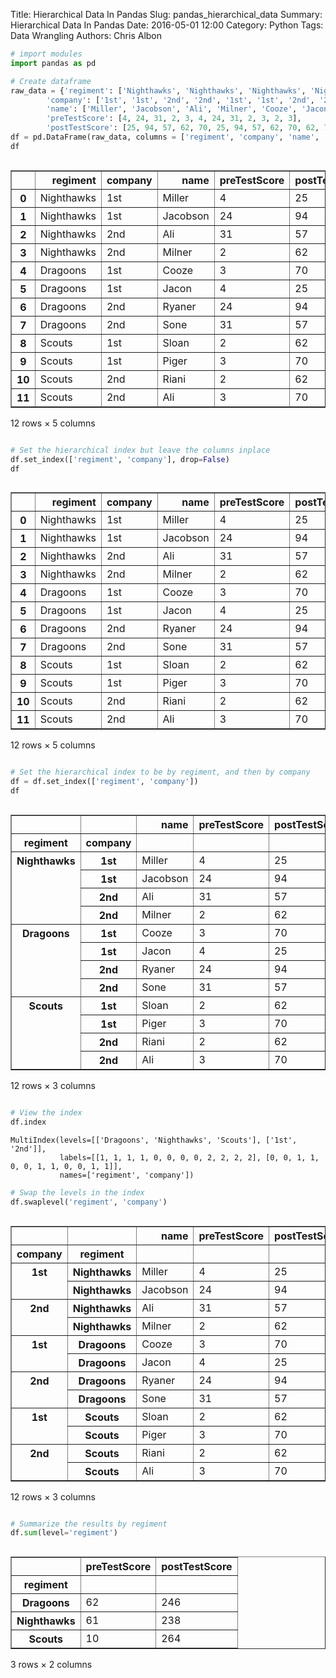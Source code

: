 Title: Hierarchical Data In Pandas
Slug: pandas_hierarchical_data
Summary: Hierarchical Data In Pandas
Date: 2016-05-01 12:00
Category: Python
Tags: Data Wrangling
Authors: Chris Albon


```python
# import modules
import pandas as pd
```


```python
# Create dataframe
raw_data = {'regiment': ['Nighthawks', 'Nighthawks', 'Nighthawks', 'Nighthawks', 'Dragoons', 'Dragoons', 'Dragoons', 'Dragoons', 'Scouts', 'Scouts', 'Scouts', 'Scouts'], 
        'company': ['1st', '1st', '2nd', '2nd', '1st', '1st', '2nd', '2nd','1st', '1st', '2nd', '2nd'], 
        'name': ['Miller', 'Jacobson', 'Ali', 'Milner', 'Cooze', 'Jacon', 'Ryaner', 'Sone', 'Sloan', 'Piger', 'Riani', 'Ali'], 
        'preTestScore': [4, 24, 31, 2, 3, 4, 24, 31, 2, 3, 2, 3],
        'postTestScore': [25, 94, 57, 62, 70, 25, 94, 57, 62, 70, 62, 70]}
df = pd.DataFrame(raw_data, columns = ['regiment', 'company', 'name', 'preTestScore', 'postTestScore'])
df
```




<div style="max-height:1000px;max-width:1500px;overflow:auto;">
<table border="1" class="dataframe">
  <thead>
    <tr style="text-align: right;">
      <th></th>
      <th>regiment</th>
      <th>company</th>
      <th>name</th>
      <th>preTestScore</th>
      <th>postTestScore</th>
    </tr>
  </thead>
  <tbody>
    <tr>
      <th>0 </th>
      <td> Nighthawks</td>
      <td> 1st</td>
      <td>   Miller</td>
      <td>  4</td>
      <td> 25</td>
    </tr>
    <tr>
      <th>1 </th>
      <td> Nighthawks</td>
      <td> 1st</td>
      <td> Jacobson</td>
      <td> 24</td>
      <td> 94</td>
    </tr>
    <tr>
      <th>2 </th>
      <td> Nighthawks</td>
      <td> 2nd</td>
      <td>      Ali</td>
      <td> 31</td>
      <td> 57</td>
    </tr>
    <tr>
      <th>3 </th>
      <td> Nighthawks</td>
      <td> 2nd</td>
      <td>   Milner</td>
      <td>  2</td>
      <td> 62</td>
    </tr>
    <tr>
      <th>4 </th>
      <td>   Dragoons</td>
      <td> 1st</td>
      <td>    Cooze</td>
      <td>  3</td>
      <td> 70</td>
    </tr>
    <tr>
      <th>5 </th>
      <td>   Dragoons</td>
      <td> 1st</td>
      <td>    Jacon</td>
      <td>  4</td>
      <td> 25</td>
    </tr>
    <tr>
      <th>6 </th>
      <td>   Dragoons</td>
      <td> 2nd</td>
      <td>   Ryaner</td>
      <td> 24</td>
      <td> 94</td>
    </tr>
    <tr>
      <th>7 </th>
      <td>   Dragoons</td>
      <td> 2nd</td>
      <td>     Sone</td>
      <td> 31</td>
      <td> 57</td>
    </tr>
    <tr>
      <th>8 </th>
      <td>     Scouts</td>
      <td> 1st</td>
      <td>    Sloan</td>
      <td>  2</td>
      <td> 62</td>
    </tr>
    <tr>
      <th>9 </th>
      <td>     Scouts</td>
      <td> 1st</td>
      <td>    Piger</td>
      <td>  3</td>
      <td> 70</td>
    </tr>
    <tr>
      <th>10</th>
      <td>     Scouts</td>
      <td> 2nd</td>
      <td>    Riani</td>
      <td>  2</td>
      <td> 62</td>
    </tr>
    <tr>
      <th>11</th>
      <td>     Scouts</td>
      <td> 2nd</td>
      <td>      Ali</td>
      <td>  3</td>
      <td> 70</td>
    </tr>
  </tbody>
</table>
<p>12 rows × 5 columns</p>
</div>




```python
# Set the hierarchical index but leave the columns inplace
df.set_index(['regiment', 'company'], drop=False)
df
```




<div style="max-height:1000px;max-width:1500px;overflow:auto;">
<table border="1" class="dataframe">
  <thead>
    <tr style="text-align: right;">
      <th></th>
      <th>regiment</th>
      <th>company</th>
      <th>name</th>
      <th>preTestScore</th>
      <th>postTestScore</th>
    </tr>
  </thead>
  <tbody>
    <tr>
      <th>0 </th>
      <td> Nighthawks</td>
      <td> 1st</td>
      <td>   Miller</td>
      <td>  4</td>
      <td> 25</td>
    </tr>
    <tr>
      <th>1 </th>
      <td> Nighthawks</td>
      <td> 1st</td>
      <td> Jacobson</td>
      <td> 24</td>
      <td> 94</td>
    </tr>
    <tr>
      <th>2 </th>
      <td> Nighthawks</td>
      <td> 2nd</td>
      <td>      Ali</td>
      <td> 31</td>
      <td> 57</td>
    </tr>
    <tr>
      <th>3 </th>
      <td> Nighthawks</td>
      <td> 2nd</td>
      <td>   Milner</td>
      <td>  2</td>
      <td> 62</td>
    </tr>
    <tr>
      <th>4 </th>
      <td>   Dragoons</td>
      <td> 1st</td>
      <td>    Cooze</td>
      <td>  3</td>
      <td> 70</td>
    </tr>
    <tr>
      <th>5 </th>
      <td>   Dragoons</td>
      <td> 1st</td>
      <td>    Jacon</td>
      <td>  4</td>
      <td> 25</td>
    </tr>
    <tr>
      <th>6 </th>
      <td>   Dragoons</td>
      <td> 2nd</td>
      <td>   Ryaner</td>
      <td> 24</td>
      <td> 94</td>
    </tr>
    <tr>
      <th>7 </th>
      <td>   Dragoons</td>
      <td> 2nd</td>
      <td>     Sone</td>
      <td> 31</td>
      <td> 57</td>
    </tr>
    <tr>
      <th>8 </th>
      <td>     Scouts</td>
      <td> 1st</td>
      <td>    Sloan</td>
      <td>  2</td>
      <td> 62</td>
    </tr>
    <tr>
      <th>9 </th>
      <td>     Scouts</td>
      <td> 1st</td>
      <td>    Piger</td>
      <td>  3</td>
      <td> 70</td>
    </tr>
    <tr>
      <th>10</th>
      <td>     Scouts</td>
      <td> 2nd</td>
      <td>    Riani</td>
      <td>  2</td>
      <td> 62</td>
    </tr>
    <tr>
      <th>11</th>
      <td>     Scouts</td>
      <td> 2nd</td>
      <td>      Ali</td>
      <td>  3</td>
      <td> 70</td>
    </tr>
  </tbody>
</table>
<p>12 rows × 5 columns</p>
</div>




```python
# Set the hierarchical index to be by regiment, and then by company
df = df.set_index(['regiment', 'company'])
df
```




<div style="max-height:1000px;max-width:1500px;overflow:auto;">
<table border="1" class="dataframe">
  <thead>
    <tr style="text-align: right;">
      <th></th>
      <th></th>
      <th>name</th>
      <th>preTestScore</th>
      <th>postTestScore</th>
    </tr>
    <tr>
      <th>regiment</th>
      <th>company</th>
      <th></th>
      <th></th>
      <th></th>
    </tr>
  </thead>
  <tbody>
    <tr>
      <th rowspan="4" valign="top">Nighthawks</th>
      <th>1st</th>
      <td>   Miller</td>
      <td>  4</td>
      <td> 25</td>
    </tr>
    <tr>
      <th>1st</th>
      <td> Jacobson</td>
      <td> 24</td>
      <td> 94</td>
    </tr>
    <tr>
      <th>2nd</th>
      <td>      Ali</td>
      <td> 31</td>
      <td> 57</td>
    </tr>
    <tr>
      <th>2nd</th>
      <td>   Milner</td>
      <td>  2</td>
      <td> 62</td>
    </tr>
    <tr>
      <th rowspan="4" valign="top">Dragoons</th>
      <th>1st</th>
      <td>    Cooze</td>
      <td>  3</td>
      <td> 70</td>
    </tr>
    <tr>
      <th>1st</th>
      <td>    Jacon</td>
      <td>  4</td>
      <td> 25</td>
    </tr>
    <tr>
      <th>2nd</th>
      <td>   Ryaner</td>
      <td> 24</td>
      <td> 94</td>
    </tr>
    <tr>
      <th>2nd</th>
      <td>     Sone</td>
      <td> 31</td>
      <td> 57</td>
    </tr>
    <tr>
      <th rowspan="4" valign="top">Scouts</th>
      <th>1st</th>
      <td>    Sloan</td>
      <td>  2</td>
      <td> 62</td>
    </tr>
    <tr>
      <th>1st</th>
      <td>    Piger</td>
      <td>  3</td>
      <td> 70</td>
    </tr>
    <tr>
      <th>2nd</th>
      <td>    Riani</td>
      <td>  2</td>
      <td> 62</td>
    </tr>
    <tr>
      <th>2nd</th>
      <td>      Ali</td>
      <td>  3</td>
      <td> 70</td>
    </tr>
  </tbody>
</table>
<p>12 rows × 3 columns</p>
</div>




```python
# View the index
df.index
```




    MultiIndex(levels=[['Dragoons', 'Nighthawks', 'Scouts'], ['1st', '2nd']],
               labels=[[1, 1, 1, 1, 0, 0, 0, 0, 2, 2, 2, 2], [0, 0, 1, 1, 0, 0, 1, 1, 0, 0, 1, 1]],
               names=['regiment', 'company'])




```python
# Swap the levels in the index
df.swaplevel('regiment', 'company')
```




<div style="max-height:1000px;max-width:1500px;overflow:auto;">
<table border="1" class="dataframe">
  <thead>
    <tr style="text-align: right;">
      <th></th>
      <th></th>
      <th>name</th>
      <th>preTestScore</th>
      <th>postTestScore</th>
    </tr>
    <tr>
      <th>company</th>
      <th>regiment</th>
      <th></th>
      <th></th>
      <th></th>
    </tr>
  </thead>
  <tbody>
    <tr>
      <th rowspan="2" valign="top">1st</th>
      <th>Nighthawks</th>
      <td>   Miller</td>
      <td>  4</td>
      <td> 25</td>
    </tr>
    <tr>
      <th>Nighthawks</th>
      <td> Jacobson</td>
      <td> 24</td>
      <td> 94</td>
    </tr>
    <tr>
      <th rowspan="2" valign="top">2nd</th>
      <th>Nighthawks</th>
      <td>      Ali</td>
      <td> 31</td>
      <td> 57</td>
    </tr>
    <tr>
      <th>Nighthawks</th>
      <td>   Milner</td>
      <td>  2</td>
      <td> 62</td>
    </tr>
    <tr>
      <th rowspan="2" valign="top">1st</th>
      <th>Dragoons</th>
      <td>    Cooze</td>
      <td>  3</td>
      <td> 70</td>
    </tr>
    <tr>
      <th>Dragoons</th>
      <td>    Jacon</td>
      <td>  4</td>
      <td> 25</td>
    </tr>
    <tr>
      <th rowspan="2" valign="top">2nd</th>
      <th>Dragoons</th>
      <td>   Ryaner</td>
      <td> 24</td>
      <td> 94</td>
    </tr>
    <tr>
      <th>Dragoons</th>
      <td>     Sone</td>
      <td> 31</td>
      <td> 57</td>
    </tr>
    <tr>
      <th rowspan="2" valign="top">1st</th>
      <th>Scouts</th>
      <td>    Sloan</td>
      <td>  2</td>
      <td> 62</td>
    </tr>
    <tr>
      <th>Scouts</th>
      <td>    Piger</td>
      <td>  3</td>
      <td> 70</td>
    </tr>
    <tr>
      <th rowspan="2" valign="top">2nd</th>
      <th>Scouts</th>
      <td>    Riani</td>
      <td>  2</td>
      <td> 62</td>
    </tr>
    <tr>
      <th>Scouts</th>
      <td>      Ali</td>
      <td>  3</td>
      <td> 70</td>
    </tr>
  </tbody>
</table>
<p>12 rows × 3 columns</p>
</div>




```python
# Summarize the results by regiment
df.sum(level='regiment')
```




<div style="max-height:1000px;max-width:1500px;overflow:auto;">
<table border="1" class="dataframe">
  <thead>
    <tr style="text-align: right;">
      <th></th>
      <th>preTestScore</th>
      <th>postTestScore</th>
    </tr>
    <tr>
      <th>regiment</th>
      <th></th>
      <th></th>
    </tr>
  </thead>
  <tbody>
    <tr>
      <th>Dragoons</th>
      <td> 62</td>
      <td> 246</td>
    </tr>
    <tr>
      <th>Nighthawks</th>
      <td> 61</td>
      <td> 238</td>
    </tr>
    <tr>
      <th>Scouts</th>
      <td> 10</td>
      <td> 264</td>
    </tr>
  </tbody>
</table>
<p>3 rows × 2 columns</p>
</div>


